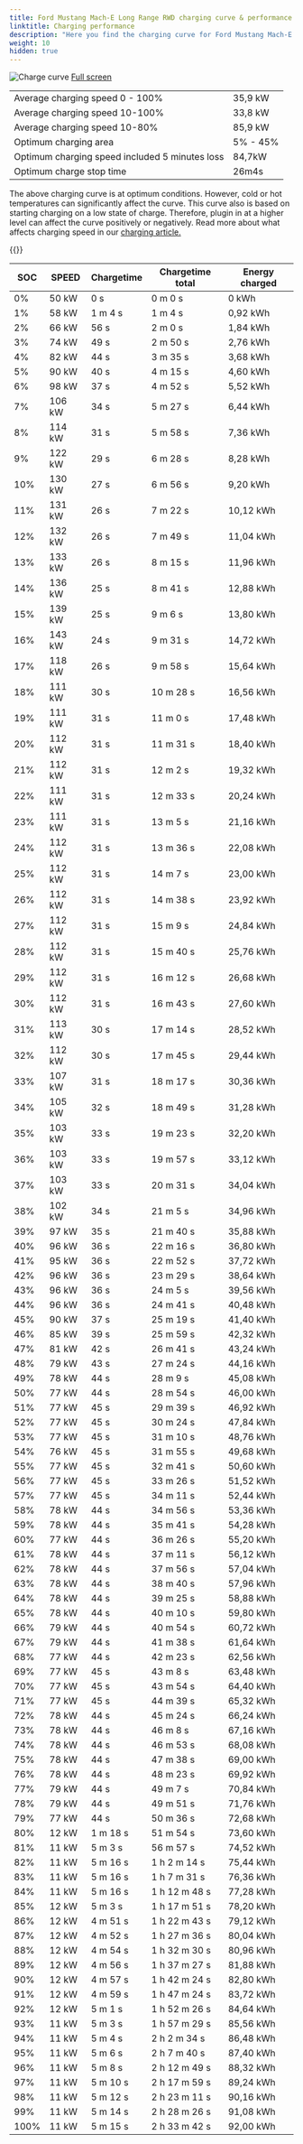 ```yaml
---
title: Ford Mustang Mach-E Long Range RWD charging curve & performance
linktitle: Charging performance
description: "Here you find the charging curve for Ford Mustang Mach-E Long Range RWD. "
weight: 10
hidden: true
---
```

<!-- markdownlint-disable MD033 -->
<object type="image/svg+xml" data="../modelnavigation.svg"></object>
![Charge curve](../chargingcurve.svg  "Charging curve")
[Full screen](../chargingcurve.svg)

|  | |
|-----|-----|
|Average charging speed 0 - 100% |35,9 kW|
|Average charging speed 10-100% |33,8 kW|
|Average charging speed 10-80% |85,9 kW|
|Optimum charging area|5% - 45%|
|Optimum charging speed included 5 minutes loss|84,7kW|
|Optimum charge stop time |26m4s|


The above charging curve is at optimum conditions. However, cold or hot temperatures can significantly affect the curve. This curve also is based on starting charging on a low state of charge. Therefore, plugin in at a higher level can affect the curve positively or negatively. Read more about what affects charging speed in our [charging article.](../../../../../technology/battery/charging/) 


{{<evkxdisplayaddarticle />}}

|SOC | SPEED|Chargetime | Chargetime total | Energy charged |
|-----|-----|-----|-----|-----|
|0%|50 kW|  0 s|  0 m 0 s |0 kWh |
|1%|58 kW| 1 m 4 s|  1 m 4 s |0,92 kWh |
|2%|66 kW|  56 s|  2 m 0 s |1,84 kWh |
|3%|74 kW|  49 s|  2 m 50 s |2,76 kWh |
|4%|82 kW|  44 s|  3 m 35 s |3,68 kWh |
|5%|90 kW|  40 s|  4 m 15 s |4,60 kWh |
|6%|98 kW|  37 s|  4 m 52 s |5,52 kWh |
|7%|106 kW|  34 s|  5 m 27 s |6,44 kWh |
|8%|114 kW|  31 s|  5 m 58 s |7,36 kWh |
|9%|122 kW|  29 s|  6 m 28 s |8,28 kWh |
|10%|130 kW|  27 s|  6 m 56 s |9,20 kWh |
|11%|131 kW|  26 s|  7 m 22 s |10,12 kWh |
|12%|132 kW|  26 s|  7 m 49 s |11,04 kWh |
|13%|133 kW|  26 s|  8 m 15 s |11,96 kWh |
|14%|136 kW|  25 s|  8 m 41 s |12,88 kWh |
|15%|139 kW|  25 s|  9 m 6 s |13,80 kWh |
|16%|143 kW|  24 s|  9 m 31 s |14,72 kWh |
|17%|118 kW|  26 s|  9 m 58 s |15,64 kWh |
|18%|111 kW|  30 s|  10 m 28 s |16,56 kWh |
|19%|111 kW|  31 s|  11 m 0 s |17,48 kWh |
|20%|112 kW|  31 s|  11 m 31 s |18,40 kWh |
|21%|112 kW|  31 s|  12 m 2 s |19,32 kWh |
|22%|111 kW|  31 s|  12 m 33 s |20,24 kWh |
|23%|111 kW|  31 s|  13 m 5 s |21,16 kWh |
|24%|112 kW|  31 s|  13 m 36 s |22,08 kWh |
|25%|112 kW|  31 s|  14 m 7 s |23,00 kWh |
|26%|112 kW|  31 s|  14 m 38 s |23,92 kWh |
|27%|112 kW|  31 s|  15 m 9 s |24,84 kWh |
|28%|112 kW|  31 s|  15 m 40 s |25,76 kWh |
|29%|112 kW|  31 s|  16 m 12 s |26,68 kWh |
|30%|112 kW|  31 s|  16 m 43 s |27,60 kWh |
|31%|113 kW|  30 s|  17 m 14 s |28,52 kWh |
|32%|112 kW|  30 s|  17 m 45 s |29,44 kWh |
|33%|107 kW|  31 s|  18 m 17 s |30,36 kWh |
|34%|105 kW|  32 s|  18 m 49 s |31,28 kWh |
|35%|103 kW|  33 s|  19 m 23 s |32,20 kWh |
|36%|103 kW|  33 s|  19 m 57 s |33,12 kWh |
|37%|103 kW|  33 s|  20 m 31 s |34,04 kWh |
|38%|102 kW|  34 s|  21 m 5 s |34,96 kWh |
|39%|97 kW|  35 s|  21 m 40 s |35,88 kWh |
|40%|96 kW|  36 s|  22 m 16 s |36,80 kWh |
|41%|95 kW|  36 s|  22 m 52 s |37,72 kWh |
|42%|96 kW|  36 s|  23 m 29 s |38,64 kWh |
|43%|96 kW|  36 s|  24 m 5 s |39,56 kWh |
|44%|96 kW|  36 s|  24 m 41 s |40,48 kWh |
|45%|90 kW|  37 s|  25 m 19 s |41,40 kWh |
|46%|85 kW|  39 s|  25 m 59 s |42,32 kWh |
|47%|81 kW|  42 s|  26 m 41 s |43,24 kWh |
|48%|79 kW|  43 s|  27 m 24 s |44,16 kWh |
|49%|78 kW|  44 s|  28 m 9 s |45,08 kWh |
|50%|77 kW|  44 s|  28 m 54 s |46,00 kWh |
|51%|77 kW|  45 s|  29 m 39 s |46,92 kWh |
|52%|77 kW|  45 s|  30 m 24 s |47,84 kWh |
|53%|77 kW|  45 s|  31 m 10 s |48,76 kWh |
|54%|76 kW|  45 s|  31 m 55 s |49,68 kWh |
|55%|77 kW|  45 s|  32 m 41 s |50,60 kWh |
|56%|77 kW|  45 s|  33 m 26 s |51,52 kWh |
|57%|77 kW|  45 s|  34 m 11 s |52,44 kWh |
|58%|78 kW|  44 s|  34 m 56 s |53,36 kWh |
|59%|78 kW|  44 s|  35 m 41 s |54,28 kWh |
|60%|77 kW|  44 s|  36 m 26 s |55,20 kWh |
|61%|78 kW|  44 s|  37 m 11 s |56,12 kWh |
|62%|78 kW|  44 s|  37 m 56 s |57,04 kWh |
|63%|78 kW|  44 s|  38 m 40 s |57,96 kWh |
|64%|78 kW|  44 s|  39 m 25 s |58,88 kWh |
|65%|78 kW|  44 s|  40 m 10 s |59,80 kWh |
|66%|79 kW|  44 s|  40 m 54 s |60,72 kWh |
|67%|79 kW|  44 s|  41 m 38 s |61,64 kWh |
|68%|77 kW|  44 s|  42 m 23 s |62,56 kWh |
|69%|77 kW|  45 s|  43 m 8 s |63,48 kWh |
|70%|77 kW|  45 s|  43 m 54 s |64,40 kWh |
|71%|77 kW|  45 s|  44 m 39 s |65,32 kWh |
|72%|78 kW|  44 s|  45 m 24 s |66,24 kWh |
|73%|78 kW|  44 s|  46 m 8 s |67,16 kWh |
|74%|78 kW|  44 s|  46 m 53 s |68,08 kWh |
|75%|78 kW|  44 s|  47 m 38 s |69,00 kWh |
|76%|78 kW|  44 s|  48 m 23 s |69,92 kWh |
|77%|79 kW|  44 s|  49 m 7 s |70,84 kWh |
|78%|79 kW|  44 s|  49 m 51 s |71,76 kWh |
|79%|77 kW|  44 s|  50 m 36 s |72,68 kWh |
|80%|12 kW| 1 m 18 s|  51 m 54 s |73,60 kWh |
|81%|11 kW| 5 m 3 s|  56 m 57 s |74,52 kWh |
|82%|11 kW| 5 m 16 s| 1 h 2 m 14 s |75,44 kWh |
|83%|11 kW| 5 m 16 s| 1 h 7 m 31 s |76,36 kWh |
|84%|11 kW| 5 m 16 s| 1 h 12 m 48 s |77,28 kWh |
|85%|12 kW| 5 m 3 s| 1 h 17 m 51 s |78,20 kWh |
|86%|12 kW| 4 m 51 s| 1 h 22 m 43 s |79,12 kWh |
|87%|12 kW| 4 m 52 s| 1 h 27 m 36 s |80,04 kWh |
|88%|12 kW| 4 m 54 s| 1 h 32 m 30 s |80,96 kWh |
|89%|12 kW| 4 m 56 s| 1 h 37 m 27 s |81,88 kWh |
|90%|12 kW| 4 m 57 s| 1 h 42 m 24 s |82,80 kWh |
|91%|12 kW| 4 m 59 s| 1 h 47 m 24 s |83,72 kWh |
|92%|12 kW| 5 m 1 s| 1 h 52 m 26 s |84,64 kWh |
|93%|11 kW| 5 m 3 s| 1 h 57 m 29 s |85,56 kWh |
|94%|11 kW| 5 m 4 s| 2 h 2 m 34 s |86,48 kWh |
|95%|11 kW| 5 m 6 s| 2 h 7 m 40 s |87,40 kWh |
|96%|11 kW| 5 m 8 s| 2 h 12 m 49 s |88,32 kWh |
|97%|11 kW| 5 m 10 s| 2 h 17 m 59 s |89,24 kWh |
|98%|11 kW| 5 m 12 s| 2 h 23 m 11 s |90,16 kWh |
|99%|11 kW| 5 m 14 s| 2 h 28 m 26 s |91,08 kWh |
|100%|11 kW| 5 m 15 s| 2 h 33 m 42 s |92,00 kWh |
